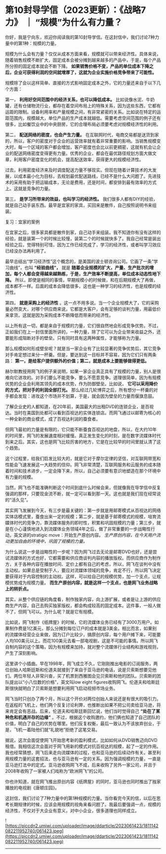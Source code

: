 # 第10封导学信（2023更新）：《战略7力》 ｜ “规模”为什么有力量？

你好，我是宁向东，欢迎你阅读我的第10封导学信。在这封信中，我们讨论7种力量中的第1种：规模的力量。

规模为什么会有力量？仅仅从成本方面来看，规模就可以带来经济性。具体来说，随着销售规模不断扩大，固定成本会被分摊到越来越多的产品中，于是，每个产品所分担的固定成本就会不断下降。 **如果销售价格不变，产品的单位成本下降之后，企业可获得利润的空间就增厚了，这就为企业实施价格竞争带来了可能性。**

规模除了会以这样简单、直接的方式影响固定成本之外，它的力量还来自于以下几个方面：

第一， **利用好空间范围中的经济关系，也可以降低成本。** 比如说像水泥、牛奶罐，还有仓储物流行业，都存在着空间布局上的特殊关系，因为这些东西，它都有运距的限制。设备利用率和产量规模之间，有非常紧密的关系。比如说在特定的运距范围内，规模越大，单位产品的生产成本就越低。需要考虑空间范围的例子还有很多，比如餐饮业中的中央厨房，它的合理布局必须要考虑对规模经济性的利用。

第二， **配送网络的密度，也会产生力量。** 在互联网时代，电商交易都是送货到家的，所以，客户的密度对于企业的运营效率就有着非常重要的影响。当销售规模变大时，每一个区域的客户都会增加，客户密度也会比以前更稠密，这就有机会让企业的配送网络密度变得更有力量。优秀的企业，都会在最优路径规划方面大做文章，利用客户密度变化的机会，提高配送效率，获得更大的规模经济性。

过去，利用密度经济来及时调度配送力量不够现实。但现在随着计算技术的大发展，以成本最小化为目标，去规划最优配送路线，已经不是什么大问题了。先进技术的采用有助于把运输成本，无论是费用，还是时间，都安排到最有效率的方式上。这就是竞争的力量。

第三， **是学习所带来的效益，也叫学习的经济性。** 我们很多人都有DIY的经验，就是自己动手装东西。最早是宜家的家具，买回来是散件，自己按照说明书来组装。

复习：宜家的案例

在宜家之后，很多家具都是散件到家，自己动手来组装。我不知道你有没有这样的经验，就是装第一个的时候比较慢，装第二个的时候就快多了。我自己经常是装出经验之后，觉得特别可惜，因为工作已经完成了，学习的经济性，或者叫学习效应已经没办法再利用了。

最早总结出“学习经济性”这个概念的，是美国的波士顿咨询公司。它画了一条“学习曲线”，也叫 **“经验曲线”，** 就是 **随着企业规模的扩大，产量、生产批次的增加，每个人都会变得越来越熟练，于是，生产效率不断提高，单位成本动态性地下降。** 所以，即使是相同的事情，早期规模小的时候做，和在后期规模大了再做，成本都不一样。后面的成本会降低很多，这也是一种学习的经济性，也是规模的经济性。

第四， **就是采购上的经济性** 。这一点不用多说。当一个企业规模大了，它的采购量必然变大，对哪个供应商来说，它都是大客户，会有足够的谈判力量，用最低价来拿货。这就是因为采购成本不断降低而带来的经济性。

以上所有这一切，都是来自于规模的力量，它们很自然地会形成竞争优势。不过，正如我们在上一封信里面所讲的，一种力量，除了它可以为企业带来收益之外，还要能形成阻断对手的壁垒。只有同时具有这两种属性，才能够称为力量。

那么规模如何形成壁垒呢？就是当一家企业有了比较显著的竞争优势后，其它竞争对手肯定想过来分一杯羹。但是，要达到这一目标并不容易，因为它们只有两条路： **第一，是给客户提供额外的价值；第二，就是成本上要能够做得更低。**

赫尔默教授用网飞的例子来说明，如果一家企业真正具有了规模的力量，别人是很难向它进攻的。对手们要么不能竞争，要么不愿意竞争。道理很简单，因为有规模优势的企业会利用其领先的成本优势，作为防御壁垒。比如说， **它可以采用降价的方式，把对手的利润全部打光。** 那么经过几轮博弈之后，所有想分一杯羹的对手都会发现：进攻这个市场并不划算，于是，就会因为壁垒的力量而偃旗息鼓。

了解企业史的人都知道，在20年前，美国最大的出租DVD的连锁企业，是百视达。当时在美国到处都可以看到百视达的实体连锁店。而网飞通过以邮寄为核心的一种全新的商业模式，成了百视达利润的蚕食者。

但网飞最初的力量是有限的，它只能不断蚕食百视达的地盘，所以，在大约10年的时间里，网飞的发展速度相对缓慢。真正发生变化的时刻，是在数字流媒体时代到来之后。其实，这也是网飞比较厉害的地方，它是在比较早的时间里就认清了这个趋势。

这个过程里，给我们启发比较大的，就是它对于摩尔定律的坚信，对互联网带宽和性能会飞速发展这一大趋势的信仰。网飞非常清楚，互联网服务和云服务的成本随着时间和技术进步，一定会降下来，所以，自己必须要有意识地塑造在那个环境中有力量的规模。

当然，网飞也不能准确判断这个时间到底什么时候会来，但就像我在导学信中反复强调的那样，只要现金流不断，就一定可以看到那一天。这也就是我们现在经常说的“活久见”。

其实网飞发展到今天，有三步是最关键的：第一步就是用邮寄模式从百视达的网络实体店模式里，蚕食出来一定的规模；第二步，就是基于邮寄模式的规模，培育流媒体时代的竞争力，靠流媒体服务的即时性，积累和巩固规模的力量；第三步，就是在小心谨慎地进入到流媒体业务领域4年之后，做了非常重要的一步战略性行动，英文讲的stratigic move：开始生产原创内容。 *生产原创内容，在今天用户流动更加自由的环境中，巩固了规模的力量。*

为什么说这一步是战略性的一步呢？因为网飞过去无论是邮寄DVD也好，还是尝试流媒体的方式也好，它都需要和供应商谈判内容的播放版权。而供应商作为制作方，关于各种内容在播放时间、定价上都有自己的考虑，所以，网飞在谈判中没有主动权。如果总是受制于人，要应对流媒体领域的竞争，肯定不行，所以网飞决定要获得对于内容控制的主动权。这样，可以给自己的规模优势，加一个支点，让规模优势成为规模力量。 **而生产原创内容，就是这样一个支点，也是网飞业务战略上的转折点。**

其实，从整个供应链的角度看，制作独家内容，向上游扩展，或者是让上游的供应商生产内容，自己去购买独家版权，都会构成较高的固定成本。这件事，一般人做不了，但网飞可以。为什么呢？就是它有规模。

比如说，网飞制作《纸牌屋》的时候，它的流媒体业务已经有了3000万用户。如果制作费是1亿美元，那么分摊到每位订户的成本就是3美金。相比而言，如果别的流媒体经营企业来做，因为订户比较少，搞原创内容，每个用户摊下来，可能要人均100美元以上。而花100美元去看一部电视剧，这是不可能的事情。所以网飞自制内容的这个策略，因为有规模来加持，就对整个流媒体行业结构和游戏规则，产生了深刻影响。

这里讲个小插曲。早在1998年，网飞成立不久，它刚刚推出电影的订阅服务，两位创始人哈斯廷斯和伦道夫就接到了来自于亚马逊的电话，说是贝索斯想要见他们。两位年轻人非常兴奋，买了机票到西雅图会见贝索斯和他的团队。贝索斯的团队提出以“小八位数的价格”，英文叫low eight figures收购网飞。伦道夫和哈斯廷斯很快就明白了贝索斯是想要利用网飞启动视频市场业务。

网飞当时只创办了两个月，所以这个开价对两位创始人来说还是有很大的吸引力。在返程的飞机上，他们两个反复讨论利弊，也推断出如果不把公司卖给亚马逊，将来肯定会有恶战。后来，伦道夫和哈斯廷斯回忆说，他们当时觉得自己 **“处在了某种危和机遇并存的边缘”** 。不过，根据这个收购邀约，他们俩也知道了自己团队的价值，明白了自己的优势在哪里。他们反复权衡，最后一致认为不该放弃创业，于是，飞机一着陆他们就“礼貌地”拒绝了这笔交易。

据说，这次会面促使网飞开始思考新的盈利模式，比如如何从DVD销售迈向DVD租借。我相信这次会面对于网飞用新的模式对抗百视达的规模，起了一定的作用。我也经常猜想，网飞后来走向流媒体的过程，也和亚马逊的后续动作有关。甚至利用规模力量的这套招法，也与亚马逊有一定的关系。因为强调规模的力量，一直是亚马逊打法中的定式。亚马逊收购网飞不成，后来收购了另外一家公司，并且于2008年收购了一家被人们戏称为“欧洲网飞”的公司。

你也许知道，就在网飞推出原创内容《纸牌屋》的同时，亚马逊也同时推出了独家播放的电视剧《唐顿庄园》。

这封信，我们讨论了7种力量中的第1种规模的力量。当你看完今天的信，以后在思考长期规律的时候，应该会用规模的视角来看问题了。我最后要强调一点，规模的经济性，不仅对于大企业有意义，对中小企业，很多道理也同样成立。

![https://piccdn2.umiwi.com/uploader/image/ddarticle/2023061423/1811142082211952740/061423.jpeg](https://piccdn2.umiwi.com/uploader/image/ddarticle/2023061423/1811142082211952740/061423.jpeg)

---
